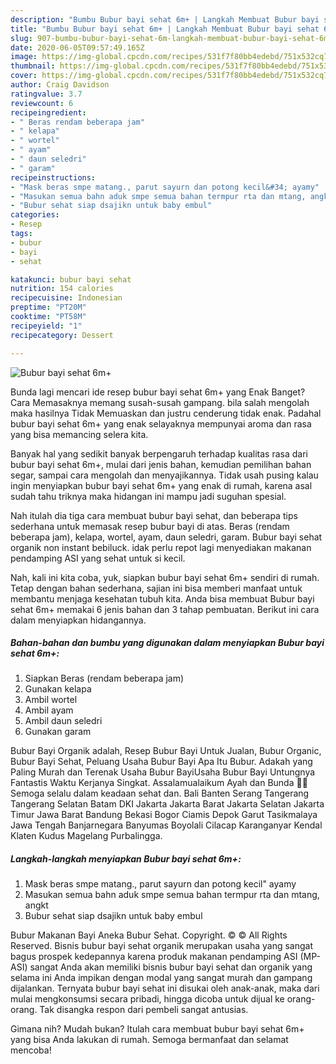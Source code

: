 ```yaml
---
description: "Bumbu Bubur bayi sehat 6m+ | Langkah Membuat Bubur bayi sehat 6m+ Yang Enak Banget"
title: "Bumbu Bubur bayi sehat 6m+ | Langkah Membuat Bubur bayi sehat 6m+ Yang Enak Banget"
slug: 907-bumbu-bubur-bayi-sehat-6m-langkah-membuat-bubur-bayi-sehat-6m-yang-enak-banget
date: 2020-06-05T09:57:49.165Z
image: https://img-global.cpcdn.com/recipes/531f7f80bb4edebd/751x532cq70/bubur-bayi-sehat-6m-foto-resep-utama.jpg
thumbnail: https://img-global.cpcdn.com/recipes/531f7f80bb4edebd/751x532cq70/bubur-bayi-sehat-6m-foto-resep-utama.jpg
cover: https://img-global.cpcdn.com/recipes/531f7f80bb4edebd/751x532cq70/bubur-bayi-sehat-6m-foto-resep-utama.jpg
author: Craig Davidson
ratingvalue: 3.7
reviewcount: 6
recipeingredient:
- " Beras rendam beberapa jam"
- " kelapa"
- " wortel"
- " ayam"
- " daun seledri"
- " garam"
recipeinstructions:
- "Mask beras smpe matang., parut sayurn dan potong kecil&#34; ayamy"
- "Masukan semua bahn aduk smpe semua bahan termpur rta dan mtang, angkt"
- "Bubur sehat siap dsajikn untuk baby embul"
categories:
- Resep
tags:
- bubur
- bayi
- sehat

katakunci: bubur bayi sehat 
nutrition: 154 calories
recipecuisine: Indonesian
preptime: "PT20M"
cooktime: "PT58M"
recipeyield: "1"
recipecategory: Dessert

---
```



![Bubur bayi sehat 6m+](https://img-global.cpcdn.com/recipes/531f7f80bb4edebd/751x532cq70/bubur-bayi-sehat-6m-foto-resep-utama.jpg)

Bunda lagi mencari ide resep bubur bayi sehat 6m+ yang Enak Banget? Cara Memasaknya memang susah-susah gampang. bila salah mengolah maka hasilnya Tidak Memuaskan dan justru cenderung tidak enak. Padahal bubur bayi sehat 6m+ yang enak selayaknya mempunyai aroma dan rasa yang bisa memancing selera kita.

Banyak hal yang sedikit banyak berpengaruh terhadap kualitas rasa dari bubur bayi sehat 6m+, mulai dari jenis bahan, kemudian pemilihan bahan segar, sampai cara mengolah dan menyajikannya. Tidak usah pusing kalau ingin menyiapkan bubur bayi sehat 6m+ yang enak di rumah, karena asal sudah tahu triknya maka hidangan ini mampu jadi suguhan spesial.

Nah itulah dia tiga cara membuat bubur bayi sehat, dan beberapa tips sederhana untuk memasak resep bubur bayi di atas. Beras (rendam beberapa jam), kelapa, wortel, ayam, daun seledri, garam. Bubur bayi sehat organik non instant bebiluck. idak perlu repot lagi menyediakan makanan pendamping ASI yang sehat untuk si kecil.


Nah, kali ini kita coba, yuk, siapkan bubur bayi sehat 6m+ sendiri di rumah. Tetap dengan bahan sederhana, sajian ini bisa memberi manfaat untuk membantu menjaga kesehatan tubuh kita. Anda bisa membuat Bubur bayi sehat 6m+ memakai 6 jenis bahan dan 3 tahap pembuatan. Berikut ini cara dalam menyiapkan hidangannya.

<!--inarticleads1-->

##### Bahan-bahan dan bumbu yang digunakan dalam menyiapkan Bubur bayi sehat 6m+:

1. Siapkan  Beras (rendam beberapa jam)
1. Gunakan  kelapa
1. Ambil  wortel
1. Ambil  ayam
1. Ambil  daun seledri
1. Gunakan  garam


Bubur Bayi Organik adalah, Resep Bubur Bayi Untuk Jualan, Bubur Organic, Bubur Bayi Sehat, Peluang Usaha Bubur Bayi Apa Itu Bubur. Adakah yang Paling Murah dan Terenak Usaha Bubur BayiUsaha Bubur Bayi Untungnya Fantastis Waktu Kerjanya Singkat. Assalamualaikum Ayah dan Bunda 🙏😍Semoga selalu dalam keadaan sehat dan. Bali Banten Serang Tangerang Tangerang Selatan Batam DKI Jakarta Jakarta Barat Jakarta Selatan Jakarta Timur Jawa Barat Bandung Bekasi Bogor Ciamis Depok Garut Tasikmalaya Jawa Tengah Banjarnegara Banyumas Boyolali Cilacap Karanganyar Kendal Klaten Kudus Magelang Purbalingga. 

<!--inarticleads2-->

##### Langkah-langkah menyiapkan Bubur bayi sehat 6m+:

1. Mask beras smpe matang., parut sayurn dan potong kecil&#34; ayamy
1. Masukan semua bahn aduk smpe semua bahan termpur rta dan mtang, angkt
1. Bubur sehat siap dsajikn untuk baby embul


Bubur Makanan Bayi Aneka Bubur Sehat. Copyright. © © All Rights Reserved. Bisnis bubur bayi sehat organik merupakan usaha yang sangat bagus prospek kedepannya karena produk makanan pendamping ASI (MP-ASI) sangat Anda akan memiliki bisnis bubur bayi sehat dan organik yang selama ini Anda impikan dengan modal yang sangat murah dan gampang dijalankan. Ternyata bubur bayi sehat ini disukai oleh anak-anak, maka dari mulai mengkonsumsi secara pribadi, hingga dicoba untuk dijual ke orang-orang. Tak disangka respon dari pembeli sangat antusias. 

Gimana nih? Mudah bukan? Itulah cara membuat bubur bayi sehat 6m+ yang bisa Anda lakukan di rumah. Semoga bermanfaat dan selamat mencoba!
